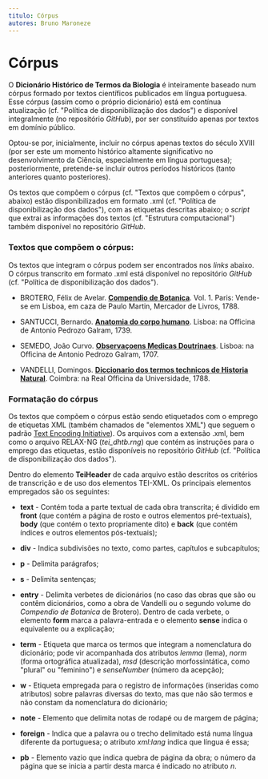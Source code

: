 ```yaml
---
titulo: Córpus
autores: Bruno Maroneze
---
```


# Córpus
O **Dicionário Histórico de Termos da Biologia** é inteiramente baseado num córpus formado por textos científicos publicados em língua portuguesa. Esse córpus (assim como o próprio dicionário) está em contínua atualização (cf. "Política de disponibilização dos dados") e disponível integralmente (no repositório *GitHub*), por ser constituído apenas por textos em domínio público.

Optou-se por, inicialmente, incluir no córpus apenas textos do século XVIII (por ser este um momento histórico altamente significativo no desenvolvimento da Ciência, especialmente em língua portuguesa); posteriormente, pretende-se incluir outros períodos históricos (tanto anteriores quanto posteriores).

Os textos que compõem o córpus (cf. "Textos que compõem o córpus", abaixo) estão disponibilizados em formato .xml (cf. "Política de disponibilização dos dados"), com as etiquetas descritas abaixo; o *script* que extrai as informações dos textos (cf. "Estrutura computacional") também disponível no repositório *GitHub*.

### Textos que compõem o córpus:
Os textos que integram o córpus podem ser encontrados nos *links* abaixo. O córpus transcrito em formato .xml está disponível no repositório *GitHub* (cf. "Política de disponibilização dos dados").

- BROTERO, Félix de Avelar. [**Compendio de Botanica**](https://digitalis-dsp.uc.pt/botanica/UCFCTBt-B-78-1-15_2/UCFCTBt-B-78-1-15_2_item1/index.html). Vol. 1. Paris: Vende-se em Lisboa, em caza de Paulo Martin, Mercador de Livros, 1788.

- SANTUCCI, Bernardo. [**Anatomia do corpo humano**](https://books.google.com.br/books/about/Anatomia_do_corpo_humano.html?id=D83JL7ybBeUC&redir_esc=y). Lisboa: na Officina de Antonio Pedrozo Galram, 1739.

- SEMEDO, João Curvo. [**Observaçoens Medicas Doutrinaes**](https://archive.org/details/bub_gb_qCVH54Hs2i0C/page/n1/mode/2up). Lisboa: na Officina de Antonio Pedrozo Galram, 1707.

- VANDELLI, Domingos. [**Diccionario dos termos technicos de Historia Natural**](https://purl.pt/13958). Coimbra: na Real Officina da Universidade, 1788.

### Formatação do córpus
Os textos que compõem o córpus estão sendo etiquetados com o emprego de etiquetas XML (também chamados de "elementos XML") que seguem o padrão [Text Encoding Initiative](https://tei-c.org/)). Os arquivos com a extensão .xml, bem como o arquivo RELAX-NG (*tei_dhtb.rng*) que contém as instruções para o emprego das etiquetas, estão disponíveis no repositório *GitHub* (cf. "Política de disponibilização dos dados").

Dentro do elemento **TeiHeader** de cada arquivo estão descritos os critérios de transcrição e de uso dos elementos TEI-XML. Os principais elementos empregados são os seguintes:

- **text** - Contém toda a parte textual de cada obra transcrita; é dividido em **front** (que contém a página de rosto e outros elementos pré-textuais), **body** (que contém o texto propriamente dito) e **back** (que contém índices e outros elementos pós-textuais);

- **div** - Indica subdivisões no texto, como partes, capítulos e subcapítulos;

- **p** - Delimita parágrafos;

- **s** - Delimita sentenças;

- **entry** - Delimita verbetes de dicionários (no caso das obras que são ou contêm dicionários, como a obra de Vandelli ou o segundo volume do *Compendio de Botanica* de Brotero). Dentro de cada verbete, o elemento **form** marca a palavra-entrada e o elemento **sense** indica o equivalente ou a explicação;

- **term** - Etiqueta que marca os termos que integram a nomenclatura do dicionário; pode vir acompanhada dos atributos *lemma* (lema), *norm* (forma ortográfica atualizada), *msd* (descrição morfossintática, como "plural" ou "feminino") e *senseNumber* (número da acepção);

- **w** - Etiqueta empregada para o registro de informações (inseridas como atributos) sobre palavras diversas do texto, mas que não são termos e não constam da nomenclatura do dicionário;

- **note** - Elemento que delimita notas de rodapé ou de margem de página;

- **foreign** - Indica que a palavra ou o trecho delimitado está numa língua diferente da portuguesa; o atributo *xml:lang* indica que língua é essa;

- **pb** - Elemento vazio que indica quebra de página da obra; o número da página que se inicia a partir desta marca é indicado no atributo *n*.
